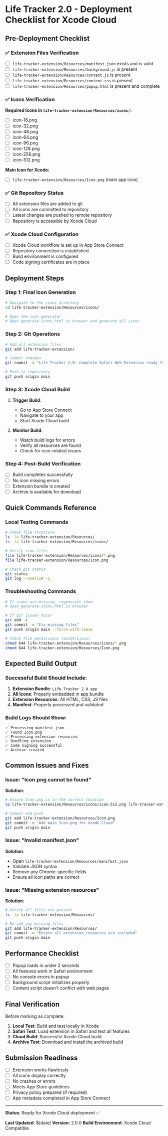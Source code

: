 # Life Tracker 2.0 - Deployment Checklist for Xcode Cloud

## Pre-Deployment Checklist

### ✅ Extension Files Verification

- [ ] `life-tracker-extension/Resources/manifest.json` exists and is valid
- [ ] `life-tracker-extension/Resources/background.js` is present
- [ ] `life-tracker-extension/Resources/content.js` is present  
- [ ] `life-tracker-extension/Resources/content.css` is present
- [ ] `life-tracker-extension/Resources/popup.html` is present and complete

### ✅ Icons Verification

**Required Icons in `life-tracker-extension/Resources/icons/`:**
- [ ] icon-16.png
- [ ] icon-32.png
- [ ] icon-48.png
- [ ] icon-64.png
- [ ] icon-96.png
- [ ] icon-128.png
- [ ] icon-256.png
- [ ] icon-512.png

**Main Icon for Xcode:**
- [ ] `life-tracker-extension/Resources/Icon.png` (main app icon)

### ✅ Git Repository Status

- [ ] All extension files are added to git
- [ ] All icons are committed to repository
- [ ] Latest changes are pushed to remote repository
- [ ] Repository is accessible by Xcode Cloud

### ✅ Xcode Cloud Configuration

- [ ] Xcode Cloud workflow is set up in App Store Connect
- [ ] Repository connection is established
- [ ] Build environment is configured
- [ ] Code signing certificates are in place

## Deployment Steps

### Step 1: Final Icon Generation

```bash
# Navigate to the icons directory
cd life-tracker-extension/Resources/icons/

# Open the icon generator
# Open generate-icons.html in browser and generate all icons
```

### Step 2: Git Operations

```bash
# Add all extension files
git add life-tracker-extension/

# Commit changes
git commit -m "Life Tracker 2.0: Complete Safari Web Extension ready for Xcode Cloud"

# Push to repository
git push origin main
```

### Step 3: Xcode Cloud Build

1. **Trigger Build**:
   - Go to App Store Connect
   - Navigate to your app
   - Start Xcode Cloud build

2. **Monitor Build**:
   - Watch build logs for errors
   - Verify all resources are found
   - Check for icon-related issues

### Step 4: Post-Build Verification

- [ ] Build completes successfully
- [ ] No icon missing errors
- [ ] Extension bundle is created
- [ ] Archive is available for download

## Quick Commands Reference

### Local Testing Commands

```bash
# Check file structure
ls -la life-tracker-extension/Resources/
ls -la life-tracker-extension/Resources/icons/

# Verify icon files
file life-tracker-extension/Resources/icons/*.png
file life-tracker-extension/Resources/Icon.png

# Check git status
git status
git log --oneline -5
```

### Troubleshooting Commands

```bash
# If icons are missing, regenerate them
# Open generate-icons.html in browser

# If git issues occur
git add -A
git commit -m "Fix missing files"
git push origin main --force-with-lease

# Check file permissions (macOS/Linux)
chmod 644 life-tracker-extension/Resources/icons/*.png
chmod 644 life-tracker-extension/Resources/Icon.png
```

## Expected Build Output

### Successful Build Should Include:

1. **Extension Bundle**: `Life Tracker 2.0.app`
2. **All Icons**: Properly embedded in app bundle
3. **Extension Resources**: All HTML, CSS, JS files
4. **Manifest**: Properly processed and validated

### Build Logs Should Show:

```
✅ Processing manifest.json
✅ Found Icon.png
✅ Processing extension resources
✅ Bundling extension
✅ Code signing successful
✅ Archive created
```

## Common Issues and Fixes

### Issue: "Icon.png cannot be found"

**Solution**:
```bash
# Ensure Icon.png is in the correct location
cp life-tracker-extension/Resources/icons/icon-512.png life-tracker-extension/Resources/Icon.png

# Commit and push
git add life-tracker-extension/Resources/Icon.png
git commit -m "Add main Icon.png for Xcode Cloud"
git push origin main
```

### Issue: "Invalid manifest.json"

**Solution**:
- Open `life-tracker-extension/Resources/manifest.json`
- Validate JSON syntax
- Remove any Chrome-specific fields
- Ensure all icon paths are correct

### Issue: "Missing extension resources"

**Solution**:
```bash
# Verify all files are present
ls -la life-tracker-extension/Resources/

# Re-add any missing files
git add life-tracker-extension/Resources/
git commit -m "Ensure all extension resources are included"
git push origin main
```

## Performance Checklist

- [ ] Popup loads in under 2 seconds
- [ ] All features work in Safari environment
- [ ] No console errors in popup
- [ ] Background script initializes properly
- [ ] Content script doesn't conflict with web pages

## Final Verification

Before marking as complete:

1. **Local Test**: Build and test locally in Xcode
2. **Safari Test**: Load extension in Safari and test all features
3. **Cloud Build**: Successful Xcode Cloud build
4. **Archive Test**: Download and install the archived build

## Submission Readiness

- [ ] Extension works flawlessly
- [ ] All icons display correctly
- [ ] No crashes or errors
- [ ] Meets App Store guidelines
- [ ] Privacy policy prepared (if required)
- [ ] App metadata completed in App Store Connect

---

**Status**: Ready for Xcode Cloud deployment ✅

**Last Updated**: $(date)
**Version**: 2.0.0
**Build Environment**: Xcode Cloud Compatible
